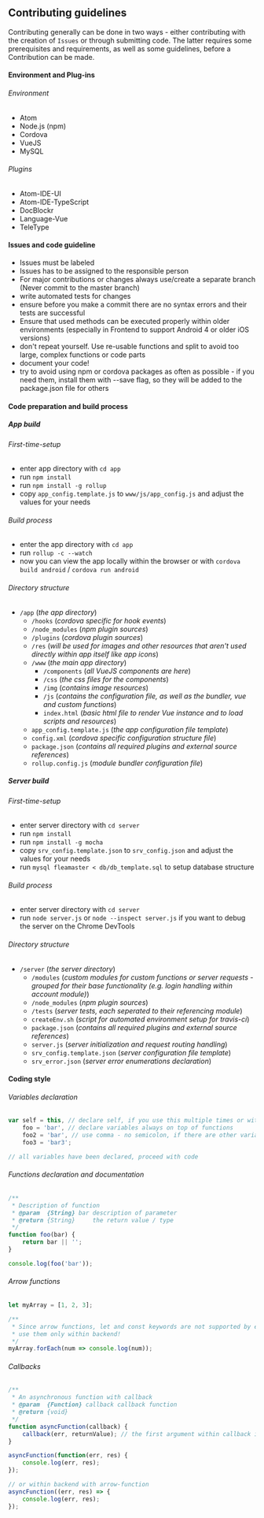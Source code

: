 ## Contributing guidelines

Contributing generally can be done in two ways - either contributing with the creation of `Issues` or through submitting code. The latter requires some prerequisites and requirements, as well as some guidelines, before a Contribution can be made.

#### Environment and Plug-ins

###### Environment
- Atom
- Node.js (npm)
- Cordova
- VueJS
- MySQL


###### Plugins
 - Atom-IDE-UI
 - Atom-IDE-TypeScript
 - DocBlockr
 - Language-Vue
 - TeleType

#### Issues and code guideline
- Issues must be labeled
- Issues has to be assigned to the responsible person
- For major contributions or changes always use/create a separate branch (Never commit to the master branch)
- write automated tests for changes
- ensure before you make a commit there are no syntax errors and their tests are successful
- Ensure that used methods can be executed properly within older environments (especially in Frontend to support Android 4 or older iOS versions)
- don't repeat yourself. Use re-usable functions and split to avoid too large, complex functions or code parts
- document your code!
- try to avoid using npm or cordova packages as often as possible - if you need them, install them with --save flag, so they will be added to the package.json file for others


#### Code preparation and build process

##### App build
###### First-time-setup
- enter app directory with `cd app`
- run `npm install`
- run `npm install -g rollup`
- copy `app_config.template.js` to `www/js/app_config.js` and adjust the values for your needs
###### Build process
- enter the app directory with `cd app`
- run `rollup -c --watch`
- now you can view the app locally within the browser or with `cordova build android` / `cordova run android`
###### Directory structure
- `/app` (*the app directory*)
    - `/hooks` (*cordova specific for hook events*)
    - `/node_modules` (*npm plugin sources*)
    - `/plugins` (*cordova plugin sources*)
    - `/res` (*will be used for images and other resources that aren't used directly within app itself like app icons*)
    - `/www` (*the main app directory*)
        - `/components` (*all VueJS components are here*)
        - `/css` (*the css files for the components*)
        - `/img` (*contains image resources*)
        - `/js` (*contains the configuration file, as well as the bundler, vue and custom functions*)
        - `index.html` (*basic html file to render Vue instance and to load scripts and resources*)
    - `app_config.template.js` (*the app configuration file template*)
    - `config.xml` (*cordova specific configuration structure file*)
    - `package.json` (*contains all required plugins and external source references*)
    - `rollup.config.js` (*module bundler configuration file*)

##### Server build
###### First-time-setup
- enter server directory with `cd server`
- run `npm install`
- run `npm install -g mocha`
- copy `srv_config.template.json` to `srv_config.json` and adjust the values for your needs
- run `mysql fleamaster < db/db_template.sql` to setup database structure
###### Build process
- enter server directory with `cd server`
- run `node server.js` or `node --inspect server.js` if you want to debug the server on the Chrome DevTools
###### Directory structure
- `/server` (*the server directory*)
    - `/modules` (*custom modules for custom functions or server requests - grouped for their base functionality (e.g. login handling within account module)*)
    - `/node_modules` (*npm plugin sources*)
    - `/tests` (*server tests, each seperated to their referencing module*)
    - `createEnv.sh` (*script for automated environment setup for travis-ci*)
    - `package.json` (*contains all required plugins and external source references*)
    - `server.js` (*server initialization and request routing handling*)
    - `srv_config.template.json` (*server configuration file template*)
    - `srv_error.json` (*server error enumerations declaration*)

#### Coding style
###### Variables declaration
```javascript
var self = this, // declare self, if you use this multiple times or within different context
    foo = 'bar', // declare variables always on top of functions
    foo2 = 'bar', // use comma - no semicolon, if there are other variables coming
    foo3 = 'bar3';

// all variables have been declared, proceed with code
```

###### Functions declaration and documentation
```javascript
/**
 * Description of function
 * @param  {String} bar description of parameter
 * @return {String}     the return value / type
 */
function foo(bar) {
    return bar || '';
}

console.log(foo('bar'));
```

###### Arrow functions
```javascript
let myArray = [1, 2, 3];

/**
 * Since arrow functions, let and const keywords are not supported by every browser or platform,
 * use them only within backend!
 */
myArray.forEach(num => console.log(num));
```

###### Callbacks
```javascript
/**
 * An asynchronous function with callback
 * @param  {Function} callback callback function
 * @return {void}
 */
function asyncFunction(callback) {
    callback(err, returnValue); // the first argument within callback is always error value!
}

asyncFunction(function(err, res) {
    console.log(err, res);
});

// or within backend with arrow-function
asyncFunction((err, res) => {
    console.log(err, res);
});
```
